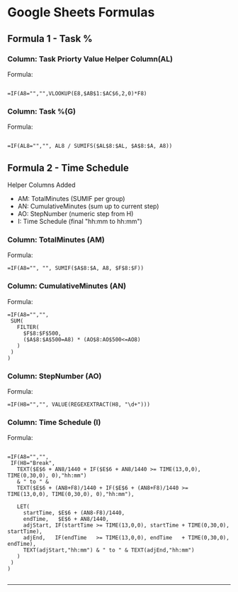 # Google Sheets Formulas

## Formula 1 - Task %
### Column: Task Priorty Value Helper Column(AL)
Formula:
```

=IF(A8="","",VLOOKUP(E8,$AB$1:$AC$6,2,0)*F8)

```
### Column: Task %(G)
Formula:
```

=IF(AL8="","", AL8 / SUMIFS($AL$8:$AL, $A$8:$A, A8))

```

## Formula 2 - Time Schedule

Helper Columns Added

- AM: TotalMinutes (SUMIF per group)
- AN: CumulativeMinutes (sum up to current step)
- AO: StepNumber (numeric step from H)
- I: Time Schedule (final "hh:mm to hh:mm")
### Column: TotalMinutes (AM)
Formula:
```
=IF(A8="", "", SUMIF($A$8:$A, A8, $F$8:$F))
```
### Column: CumulativeMinutes (AN)
Formula:
```
=IF(A8="","",
 SUM(
   FILTER(
     $F$8:$F$500,
     ($A$8:$A$500=A8) * (AO$8:AO$500<=AO8)
   )
 )
)
```
### Column: StepNumber (AO)
Formula:
```
=IF(H8="","", VALUE(REGEXEXTRACT(H8, "\d+")))
```
### Column: Time Schedule (I)
Formula:
```

=IF(A8="","",
 IF(H8="Break",
   TEXT($E$6 + AN8/1440 + IF($E$6 + AN8/1440 >= TIME(13,0,0), TIME(0,30,0), 0),"hh:mm")
   & " to " &
   TEXT($E$6 + (AN8+F8)/1440 + IF($E$6 + (AN8+F8)/1440 >= TIME(13,0,0), TIME(0,30,0), 0),"hh:mm"),

   LET(
     startTime, $E$6 + (AN8-F8)/1440,
     endTime,   $E$6 + AN8/1440,
     adjStart, IF(startTime >= TIME(13,0,0), startTime + TIME(0,30,0), startTime),
     adjEnd,   IF(endTime   >= TIME(13,0,0), endTime   + TIME(0,30,0), endTime),
     TEXT(adjStart,"hh:mm") & " to " & TEXT(adjEnd,"hh:mm")
   )
 )
)


```

---

